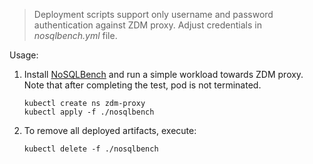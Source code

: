 > Deployment scripts support only username and password authentication against ZDM proxy.
> Adjust credentials in _nosqlbench.yml_ file.

Usage:

1. Install [NoSQLBench](https://docs.nosqlbench.io/) and run a simple workload towards ZDM proxy. Note that
   after completing the test, pod is not terminated.

   ```
   kubectl create ns zdm-proxy
   kubectl apply -f ./nosqlbench
   ```

2. To remove all deployed artifacts, execute:

   ```
   kubectl delete -f ./nosqlbench
   ```
